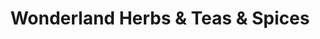 ---
title: "Wonderland Herbs & Teas & Spices"
url: /bellingham/wonderland-herbs-und-teas-und-spices/
shop: Tee
---